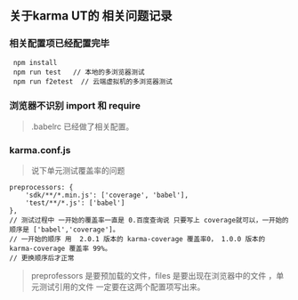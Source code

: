 ## 关于karma UT的 相关问题记录 
### 相关配置项已经配置完毕
     npm install
     npm run test   // 本地的多浏览器测试
     npm run f2etest  // 云端虚拟机的多浏览器测试

### 浏览器不识别 import 和 require 
> .babelrc 已经做了相关配置。

### karma.conf.js 

> 说下单元测试覆盖率的问题

    preprocessors: {
        'sdk/**/*.min.js': ['coverage', 'babel'],
        'test/**/*.js': ['babel']
    },
    // 测试过程中 一开始的覆盖率一直是 0.百度查询说 只要写上 coverage就可以，一开始的顺序是 ['babel','coverage']。
    // 一开始的顺序 用  2.0.1 版本的 karma-coverage 覆盖率0， 1.0.0 版本的 karma-coverage 覆盖率 99%。
    // 更换顺序后才正常

> preprofessors 是要预加载的文件，files 是要出现在浏览器中的文件 ，单元测试引用的文件 一定要在这两个配置项写出来。



    